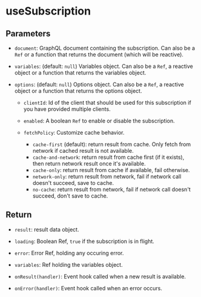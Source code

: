 # useSubscription

## Parameters

- `document`: GraphQL document containing the subscription. Can also be a `Ref` or a function that returns the document (which will be reactive).

- `variables`: (default: `null`) Variables object. Can also be a `Ref`, a reactive object or a function that returns the variables object.

- `options`: (default: `null`) Options object. Can also be a `Ref`, a reactive object or a function that returns the options object.

  - `clientId`: Id of the client that should be used for this subscription if you have provided multiple clients.

  - `enabled`: A boolean `Ref` to enable or disable the subscription.

  - `fetchPolicy`: Customize cache behavior.
    - `cache-first` (default): return result from cache. Only fetch from network if cached result is not available.
    - `cache-and-network`: return result from cache first (if it exists), then return network result once it's available.
    - `cache-only`: return result from cache if available, fail otherwise.
    - `network-only`: return result from network, fail if network call doesn't succeed, save to cache.
    - `no-cache`: return result from network, fail if network call doesn't succeed, don't save to cache.

## Return

- `result`: result data object.

- `loading`: Boolean Ref, `true` if the subscription is in flight.

- `error`: Error Ref, holding any occuring error.

- `variables`: Ref holding the variables object.

- `onResult(handler)`: Event hook called when a new result is available.

- `onError(handler)`: Event hook called when an error occurs.


